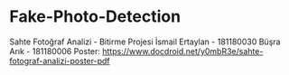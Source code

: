 # Fake-Photo-Detection
Sahte Fotoğraf Analizi - Bitirme Projesi
İsmail Ertaylan - 181180030
Büşra Arık - 181180006
Poster: https://www.docdroid.net/y0mbR3e/sahte-fotograf-analizi-poster-pdf

